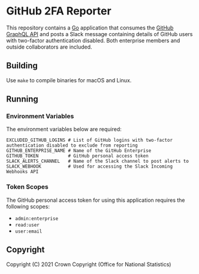 # GitHub 2FA Reporter
This repository contains a [Go](https://golang.org/) application that consumes the [GitHub GraphQL API](https://docs.github.com/en/graphql) and posts a Slack message containing details of GitHub users with two-factor authentication disabled. Both enterprise members and outside collaborators are included.

## Building
Use `make` to compile binaries for macOS and Linux.

## Running
### Environment Variables
The environment variables below are required:

```
EXCLUDED_GITHUB_LOGINS # List of GitHub logins with two-factor authentication disabled to exclude from reporting
GITHUB_ENTERPRISE_NAME # Name of the GitHub Enterprise
GITHUB_TOKEN           # GitHub personal access token
SLACK_ALERTS_CHANNEL   # Name of the Slack channel to post alerts to
SLACK_WEBHOOK          # Used for accessing the Slack Incoming Webhooks API
```

### Token Scopes
The GitHub personal access token for using this application requires the following scopes:

- `admin:enterprise`
- `read:user`
- `user:email`

## Copyright
Copyright (C) 2021 Crown Copyright (Office for National Statistics)